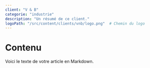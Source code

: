 ```yaml
---
client: "V & B"
categorie: "industrie"
description: "Un résumé de ce client."
logoPath: "/src/content/clients/vnb/logo.png"  # Chemin du logo
---
```


# Contenu 

Voici le texte de votre article en Markdown.
